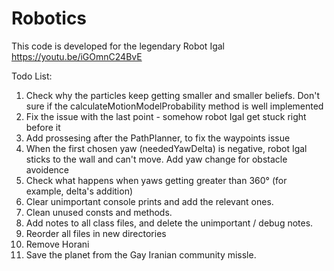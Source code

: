 # Robotics
This code is developed for the legendary Robot Igal
https://youtu.be/iGOmnC24BvE

Todo List:
  1. Check why the particles keep getting smaller and smaller beliefs.
     Don't sure if the calculateMotionModelProbability method is well implemented
  2. Fix the issue with the last point - somehow robot Igal get stuck right before it
  3. Add prossesing after the PathPlanner, to fix the waypoints issue
  4. When the first chosen yaw (neededYawDelta) is negative, robot Igal sticks to the wall and can't move.
     Add yaw change for obstacle avoidence
  5. Check what happens when yaws getting greater than 360° (for example, delta's addition)
  6. Clear unimportant console prints and add the relevant ones.
  7. Clean unused consts and methods.
  8. Add notes to all class files, and delete the unimportant / debug notes.
  9. Reorder all files in new directories
  10. Remove Horani
  11. Save the planet from the Gay Iranian community missle.
